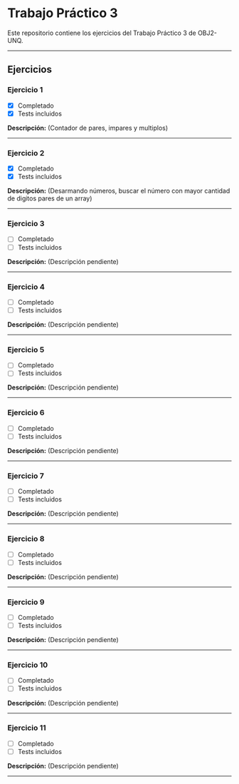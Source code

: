 # Trabajo Práctico 3

Este repositorio contiene los ejercicios del Trabajo Práctico 3 de OBJ2-UNQ.

---

## Ejercicios

### Ejercicio 1
- [x] Completado  
- [x] Tests incluidos  

**Descripción:** (Contador de pares, impares y multiplos)  

---

### Ejercicio 2
- [x] Completado  
- [x] Tests incluidos  

**Descripción:** (Desarmando números, buscar el número con mayor cantidad de digitos pares de un array)  

---

### Ejercicio 3
- [ ] Completado  
- [ ] Tests incluidos  

**Descripción:** (Descripción pendiente)  

---

### Ejercicio 4
- [ ] Completado  
- [ ] Tests incluidos  

**Descripción:** (Descripción pendiente)  

---

### Ejercicio 5
- [ ] Completado  
- [ ] Tests incluidos  

**Descripción:** (Descripción pendiente)  

---

### Ejercicio 6
- [ ] Completado  
- [ ] Tests incluidos  

**Descripción:** (Descripción pendiente)  

---

### Ejercicio 7
- [ ] Completado  
- [ ] Tests incluidos  

**Descripción:** (Descripción pendiente)  

---

### Ejercicio 8
- [ ] Completado  
- [ ] Tests incluidos  

**Descripción:** (Descripción pendiente)  

---

### Ejercicio 9
- [ ] Completado  
- [ ] Tests incluidos  

**Descripción:** (Descripción pendiente)  

---

### Ejercicio 10
- [ ] Completado  
- [ ] Tests incluidos  

**Descripción:** (Descripción pendiente)  

---

### Ejercicio 11
- [ ] Completado  
- [ ] Tests incluidos  

**Descripción:** (Descripción pendiente)  

---